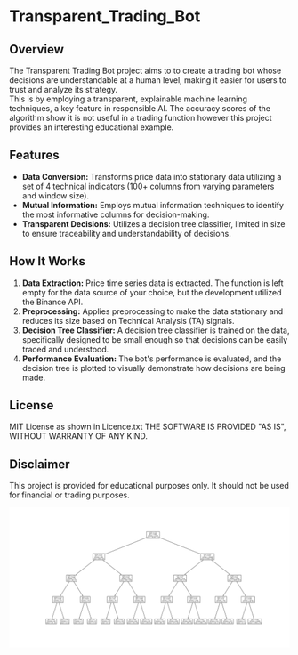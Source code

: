 # Transparent_Trading_Bot

## Overview
The Transparent Trading Bot project aims to to create a trading bot whose decisions are understandable at a human level, making it easier for users to trust and analyze its strategy.\
This is by employing a transparent, explainable machine learning techniques, a key feature in responsible AI.
The accuracy scores of the algorithm show it is not useful in a trading function however this project provides an interesting educational example. 

## Features
- **Data Conversion:** Transforms price data into stationary data utilizing a set of 4 technical indicators (100+ columns from varying parameters and window size).
- **Mutual Information:** Employs mutual information techniques to identify the most informative columns for decision-making.
- **Transparent Decisions:** Utilizes a decision tree classifier, limited in size to ensure traceability and understandability of decisions.

## How It Works
1. **Data Extraction:** Price time series data is extracted. The function is left empty for the data source of your choice, but the development utilized the Binance API.
2. **Preprocessing:** Applies preprocessing to make the data stationary and reduces its size based on Technical Analysis (TA) signals.
3. **Decision Tree Classifier:** A decision tree classifier is trained on the data, specifically designed to be small enough so that decisions can be easily traced and understood.
4. **Performance Evaluation:** The bot's performance is evaluated, and the decision tree is plotted to visually demonstrate how decisions are being made.

## License
MIT License as shown in Licence.txt 
THE SOFTWARE IS PROVIDED "AS IS", WITHOUT WARRANTY OF ANY KIND. 

## Disclaimer
This project is provided for educational purposes only. It should not be used for financial or trading purposes. 

![Alt text](Tree_plot.png)
